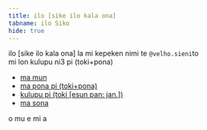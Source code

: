 ```yaml
---
title: ilo [sike ilo kala ona]
tabname: ilo Siko
hide: true
---
```


ilo [sike ilo kala ona] la mi kepeken nimi te `@velho.sieni`to  
mi lon kulupu ni3 pi (toki+pona)  

* [ma mun](https://discord.gg/5AVHaJfKQ3)
* [ma pona pi (toki+pona)](https://discord.gg/Byqn5z9)
* [kulupu pi (toki [esun pan: jan.])](https://discord.gg/BZbc9wFW5h)
* [ma sona](https://discord.gg/ACtR8vUVdU)  

o mu e mi a  
